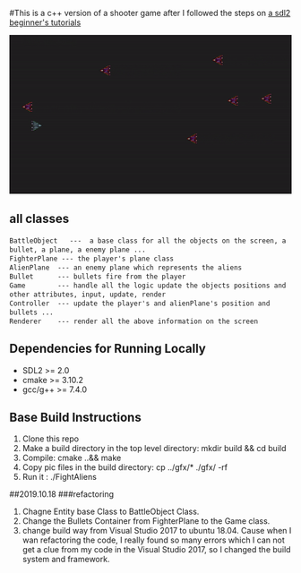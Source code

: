 #This is a c++ version of a shooter game after I followed the steps on [a sdl2 beginner's tutorials](https://www.parallelrealities.co.uk/tutorials/)

<img src="demo.gif">

## all classes

```
BattleObject   ---  a base class for all the objects on the screen, a bullet, a plane, a enemy plane ...
FighterPlane --- the player's plane class
AlienPlane  --- an enemy plane which represents the aliens
Bullet      --- bullets fire from the player
Game        --- handle all the logic update the objects positions and other attributes, input, update, render 
Controller  --- update the player's and alienPlane's position and bullets ...
Renderer    --- render all the above information on the screen
```

## Dependencies for Running Locally
* SDL2 >= 2.0
* cmake >= 3.10.2
* gcc/g++ >= 7.4.0

## Base Build Instructions
1. Clone this repo
2. Make a build directory in the top level directory: mkdir build && cd build
3. Compile: cmake ..&& make
4. Copy pic files in the build directory: cp ../gfx/* ./gfx/ -rf
5. Run it : ./FightAliens

##2019.10.18 
###refactoring
1. Chagne Entity base Class to BattleObject Class.
2. Change the Bullets Container from FighterPlane to the Game class.
3. change build way from Visual Studio 2017 to ubuntu 18.04.
Cause when I wan refactoring the code, I really found so many errors which I can not get a clue from my code in the Visual Studio 2017, so I changed the build system and framework.
